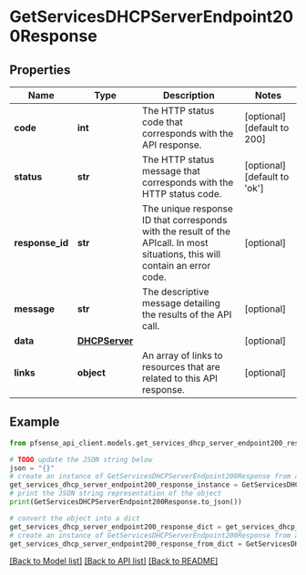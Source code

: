 # GetServicesDHCPServerEndpoint200Response


## Properties

Name | Type | Description | Notes
------------ | ------------- | ------------- | -------------
**code** | **int** | The HTTP status code that corresponds with the API response. | [optional] [default to 200]
**status** | **str** | The HTTP status message that corresponds with the HTTP status code. | [optional] [default to 'ok']
**response_id** | **str** | The unique response ID that corresponds with the result of the APIcall. In most situations, this will contain an error code. | [optional] 
**message** | **str** | The descriptive message detailing the results of the API call. | [optional] 
**data** | [**DHCPServer**](DHCPServer.md) |  | [optional] 
**links** | **object** | An array of links to resources that are related to this API response. | [optional] 

## Example

```python
from pfsense_api_client.models.get_services_dhcp_server_endpoint200_response import GetServicesDHCPServerEndpoint200Response

# TODO update the JSON string below
json = "{}"
# create an instance of GetServicesDHCPServerEndpoint200Response from a JSON string
get_services_dhcp_server_endpoint200_response_instance = GetServicesDHCPServerEndpoint200Response.from_json(json)
# print the JSON string representation of the object
print(GetServicesDHCPServerEndpoint200Response.to_json())

# convert the object into a dict
get_services_dhcp_server_endpoint200_response_dict = get_services_dhcp_server_endpoint200_response_instance.to_dict()
# create an instance of GetServicesDHCPServerEndpoint200Response from a dict
get_services_dhcp_server_endpoint200_response_from_dict = GetServicesDHCPServerEndpoint200Response.from_dict(get_services_dhcp_server_endpoint200_response_dict)
```
[[Back to Model list]](../README.md#documentation-for-models) [[Back to API list]](../README.md#documentation-for-api-endpoints) [[Back to README]](../README.md)


